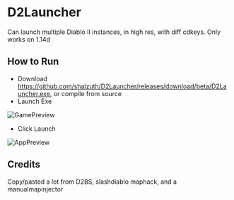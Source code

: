 # D2Launcher
 Can launch multiple Diablo II instances, in high res, with diff cdkeys. Only works on 1.14d

## How to Run
- Download https://github.com/shalzuth/D2Launcher/releases/download/beta/D2Launcher.exe, or compile from source
- Launch Exe


![GamePreview](launcher.png)
- Click Launch


![AppPreview](ingame.png)

## Credits
Copy/pasted a lot from D2BS, slashdiablo maphack, and a manualmapinjector